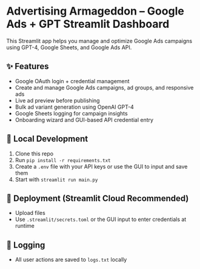 # Advertising Armageddon – Google Ads + GPT Streamlit Dashboard

This Streamlit app helps you manage and optimize Google Ads campaigns using GPT-4, Google Sheets, and Google Ads API.

## ✨ Features
- Google OAuth login + credential management
- Create and manage Google Ads campaigns, ad groups, and responsive ads
- Live ad preview before publishing
- Bulk ad variant generation using OpenAI GPT-4
- Google Sheets logging for campaign insights
- Onboarding wizard and GUI-based API credential entry

## 🧪 Local Development

1. Clone this repo
2. Run `pip install -r requirements.txt`
3. Create a `.env` file with your API keys or use the GUI to input and save them
4. Start with `streamlit run main.py`

## 🚀 Deployment (Streamlit Cloud Recommended)
- Upload files
- Use `.streamlit/secrets.toml` or the GUI input to enter credentials at runtime

## 📝 Logging
- All user actions are saved to `logs.txt` locally
